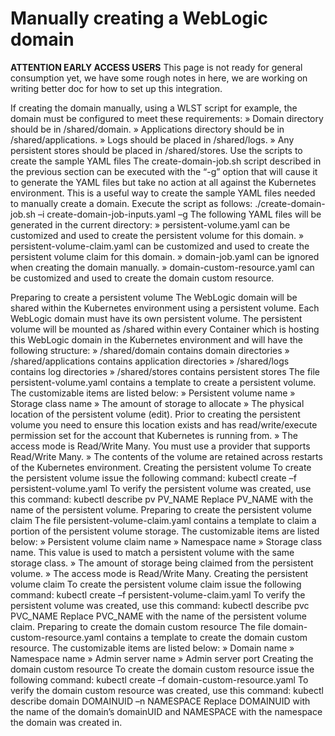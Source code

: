 # Manually creating a WebLogic domain

**ATTENTION EARLY ACCESS USERS** This page is not ready for general consumption yet, we have some rough notes in here, we are working on writing better doc for how to set up this integration.

If creating the domain manually, using a WLST script for example, the domain must be configured to meet these requirements:
»	Domain directory should be in /shared/domain.
»	Applications directory should be in /shared/applications.
»	Logs should be placed in /shared/logs.
»	Any persistent stores should be placed in /shared/stores.
Use the scripts to create the sample YAML files
The create-domain-job.sh script described in the previous section can be executed with the “-g” option that will cause it to generate the YAML files but take no action at all against the Kubernetes environment.  This is a useful way to create the sample YAML files needed to manually create a domain.  Execute the script as follows:
./create-domain-job.sh –i create-domain-job-inputs.yaml –g
The following YAML files will be generated in the current directory:
»	persistent-volume.yaml can be customized and used to create the persistent volume for this domain.
»	persistent-volume-claim.yaml can be customized and used to create the persistent volume claim for this domain.
»	domain-job.yaml can be ignored when creating the domain manually.
»	domain-custom-resource.yaml can be customized and used to create the domain custom resource.

Preparing to create a persistent volume
The WebLogic domain will be shared within the Kubernetes environment using a persistent volume. Each WebLogic domain must have its own persistent volume.
The persistent volume will be mounted as /shared within every Container which is hosting this WebLogic domain in the Kubernetes environment and will have the following structure:
»	/shared/domain contains domain directories
»	/shared/applications contains application directories
»	/shared/logs contains log directories
»	/shared/stores contains persistent stores
The file persistent-volume.yaml contains a template to create a persistent volume. The customizable items are listed below:
»	Persistent volume name
»	Storage class name
»	The amount of storage to allocate
»	The physical location of the persistent volume (edit). Prior to creating the persistent volume you need to ensure this location exists and has read/write/execute permission set for the account that Kubernetes is running from.
»	The access mode is Read/Write Many. You must use a provider that supports Read/Write Many.
»	The contents of the volume are retained across restarts of the Kubernetes environment.
Creating the persistent volume
To create the persistent volume issue the following command:
kubectl create –f persistent-volume.yaml
To verify the persistent volume was created, use this command:
kubectl describe pv PV_NAME
Replace PV_NAME with the name of the persistent volume.
Preparing to create the persistent volume claim
The file persistent-volume-claim.yaml contains a template to claim a portion of the persistent volume storage. The customizable items are listed below:
»	Persistent volume claim name
»	Namespace name
»	Storage class name. This value is used to match a persistent volume with the same storage class.
»	The amount of storage being claimed from the persistent volume.
»	The access mode is Read/Write Many.
Creating the persistent volume claim
To create the persistent volume claim issue the following command:
kubectl create –f persistent-volume-claim.yaml
To verify the persistent volume was created, use this command:
kubectl describe pvc PVC_NAME
Replace PVC_NAME with the name of the persistent volume claim.
Preparing to create the domain custom resource
The file domain-custom-resource.yaml contains a template to create the domain custom resource.  The customizable items are listed below:
»	Domain name
»	Namespace name
»	Admin server name
»	Admin server port
Creating the domain custom resource
To create the domain custom resource issue the following command:
kubectl create –f domain-custom-resource.yaml
To verify the domain custom resource was created, use this command:
kubectl describe domain DOMAINUID –n NAMESPACE
Replace DOMAINUID with the name of the domain’s domainUID and NAMESPACE with the namespace the domain was created in.
